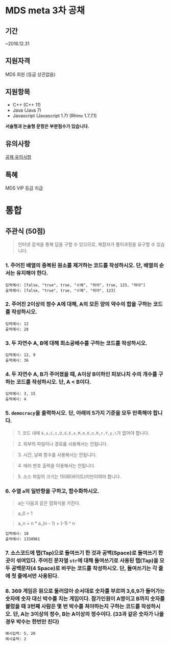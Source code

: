 # MDS meta 3차 공채

## 기간
~2016.12.31

## 지원자격
MDS 회원 (등급 상관없음)

## 지원항목
* C++ (C++ 11)
* Java (Java 7)
* Javascript (Javascript 1.7) (Rhino 1.7.7.1)

**서술형과 논술형 문항은 부분점수가 있습니다.**

## 유의사항
[공채 유의사항](./NOTICE.md)

## 특혜
MDS VIP 등급 지급



# 통합
## 주관식 (50점)
> 인터넷 검색을 통해 답을 구할 수 있으므로, 채점자가 풀이과정을 요구할 수 있습니다.

### 1. 주어진 배열의 중복된 원소를 제거하는 코드를 작성하시오. 단, 배열의 순서는 유지해야 한다.
```
입력예시: [false, "true", true, "ㄹ혜", "하야", true, 123, "하야"]
출력예시: [false, "true", true, "ㄹ혜", "하야", 123]
```

### 2. 주어진 2이상의 정수 A에 대해, A의 모든 양의 약수의 합을 구하는 코드를 작성하시오.
```
입력예시: 12
출력예시: 28
```

### 3. 두 자연수 A, B에 대해 최소공배수를 구하는 코드를 작성하시오.
```
입력예시: 12, 9
출력예시: 36
```

### 4. 두 자연수 A, B가 주어졌을 때, A이상 B이하인 피보나치 수의 개수를 구하는 코드를 작성하시오. 단, A < B이다.
```
입력예시: 3, 15
출력예시: 4
```

### 5. `democracy`을 출력하시오. 단, 아래의 5가지 기준을 모두 만족해야 합니다.
> 1. 코드 내에 `A,a,C,c,D,d,E,e,M,m,O,o,R,r,Y,y,\`가 없어야 합니다.

> 2. 외부의 파일이나 경로를 사용해서는 안됩니다.

> 3. 시간, 날짜 함수를 사용해서는 안됩니다.

> 4. 에러 번호 출력을 이용해서는 안됩니다.

> 5. 소스 파일의 크기는 150B(바이트)미만이여야 합니다.

### 6. 수열 `a`의 일반항을 구하고, 함수화하시오.
> a는 다음과 같은 점화식을 가진다.

> a_0 = 1

> a_n = n * a_(n - 1) + (-1) ^ n

```
입력예시: 10
출력예시: 1334961
```

### 7. 소스코드에 탭(Tap)으로 들여쓰기 한 것과 공백(Space)로 들여쓰기 한 곳이 섞여있다. 주어진 문자열 `str`에 대해 들여쓰기로 사용된 탭(Tap)을 모두 공백문자(4 Space)로 바꾸는 코드를 작성하시오. 단, 들여쓰기는 각 줄에 첫 줄에서만 사용된다.

### 8. 369 게임은 원으로 둘러앉아 순서대로 숫자를 부르며 3,6,9가 들어가는 숫자에 숫자 대신 박수를 치는 게임이다. 참가인원이 A명이고 B까지 숫자를 불렀을 때 3번째 사람은 몇 번 박수를 쳐야하는지 구하는 코드를 작성하시오. 단, A는 3이상의 정수, B는 A이상의 정수이다. (33과 같은 숫자가 나올 경우 박수는 한번만 친다)
```
예시입력: 5, 20
예시출력: 2
```